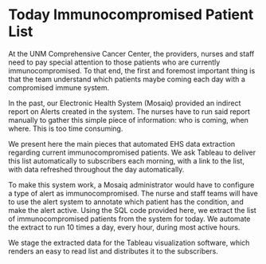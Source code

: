 Today Immunocompromised Patient List
====================================

At the UNM Comprehensive Cancer Center, the providers, nurses and staff need to
pay special attention to those patients who are currently immunocompromised. To
that end, the first and foremost important thing is that the team understand
which patients maybe coming each day with a compromised immune system.

In the past, our Electronic Health System (Mosaiq) provided an indirect report
on Alerts created in the system. The nurses have to run said report manually to
gather this simple piece of information: who is coming, when where. This is too
time consuming.

We present here the main pieces that automated EHS data extraction regarding
current immunocompromised patients. We ask Tableau to deliver this list
automatically to subscribers each morning, with a link to the list, with data
refreshed throughout the day automatically.

To make this system work, a Mosaiq administrator would have to configure a type
of alert as immunocompromised. The nurse and staff teams will have to use the
alert system to annotate which patient has the condition, and make the alert
active. Using the SQL code provided here, we extract the list of
immunocompromised patients from the system for today. We automate the extract to
run 10 times a day, every hour, during most active hours.

We stage the extracted data for the Tableau visualization software, which
renders an easy to read list and distributes it to the subscribers.
